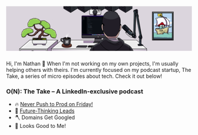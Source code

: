<h1>
  <picture>
    <source media="(prefers-color-scheme: dark)" srcset="dark-banner.png">
    <source media="(prefers-color-scheme: light)" srcset="light-banner.png">
    <img alt="Burning the midday, or midnight, oil." src="light-banner.png">
  </picture>
</h1>

Hi, I'm Nathan 👋 When I'm not working on my own projects, I'm usually helping others with theirs. I'm currently focused on my podcast startup, The Take, a series of micro episodes about tech. Check it out below!

### O(N): The Take – A LinkedIn-exclusive podcast

- 🔥 [Never Push to Prod on Friday!](https://www.linkedin.com/feed/update/urn:li:activity:7080639315600412672)
- 🔮 [Future-Thinking Leads](https://www.linkedin.com/feed/update/urn:li:activity:7083833539397341185)
- 🪓 Domains Get Googled
- 🙈 Looks Good to Me!